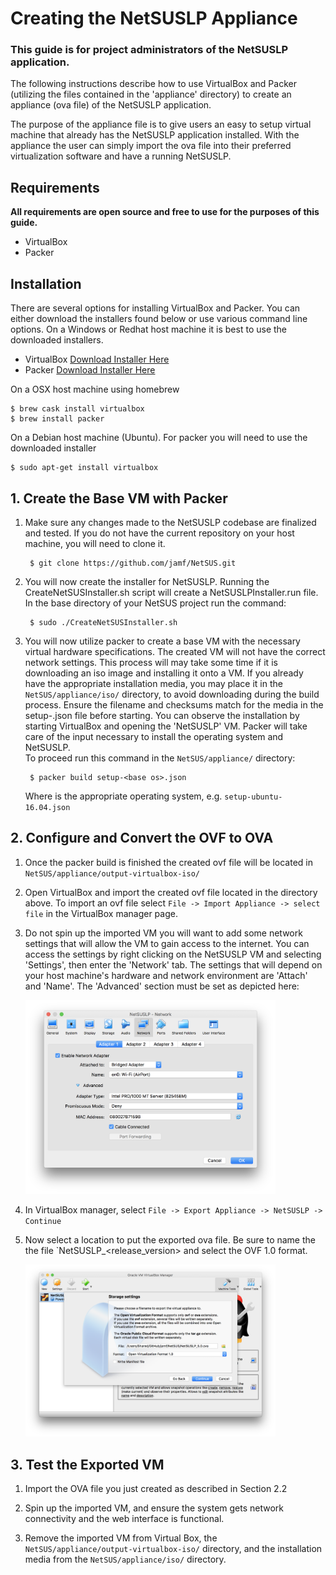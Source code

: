 # Creating the NetSUSLP Appliance

### This guide is for project administrators of the NetSUSLP application. 

The following instructions describe how to use VirtualBox and Packer (utilizing the files contained in the 'appliance' directory) to create an appliance (ova file) of the NetSUSLP application. 

The purpose of the appliance file is to give users an easy to setup virtual machine that already has the NetSUSLP application installed. With the appliance the user can simply import the ova file into their preferred virtualization software and have a running NetSUSLP. 

## Requirements

**All requirements are open source and free to use for the purposes of this guide.**

* VirtualBox 
* Packer

## Installation

There are several options for installing VirtualBox and Packer. You can either download the installers found below or use various command line options. On a Windows or Redhat host machine it is best to use the downloaded installers. 

* VirtualBox [Download Installer Here](https://www.virtualbox.org/wiki/Downloads)
* Packer [Download Installer Here](https://www.packer.io/downloads.html)

On a OSX host machine using homebrew

	$ brew cask install virtualbox
	$ brew install packer
	
On a Debian host machine (Ubuntu). For packer you will need to use the downloaded installer

	$ sudo apt-get install virtualbox
		
	
## 1. Create the Base VM with Packer

1. Make sure any changes made to the NetSUSLP codebase are finalized and tested. If you do not have the current repository on your host machine, you will need to clone it. 

		$ git clone https://github.com/jamf/NetSUS.git
		
2. You will now create the installer for NetSUSLP. Running the CreateNetSUSInstaller.sh script will create a NetSUSLPInstaller.run file. In the base directory of your NetSUS project run the command:

		$ sudo ./CreateNetSUSInstaller.sh
		
3. You will now utilize packer to create a base VM with the necessary virtual hardware specifications. The created VM will not have the correct network settings. This process will may take some time if it is downloading an iso image and installing it onto a VM. If you already have the appropriate installation media, you may place it in the `NetSUS/appliance/iso/` directory, to avoid downloading during the build process. Ensure the filename and checksums match for the media in the setup-<base os>.json file before starting. You can observe the installation by starting VirtualBox and opening the 'NetSUSLP' VM. Packer will take care of the input necessary to install the operating system and NetSUSLP.\
   To proceed run this command in the `NetSUS/appliance/` directory:

		$ packer build setup-<base os>.json
	
   Where <base-os> is the appropriate operating system, e.g. `setup-ubuntu-16.04.json`
   
## 2. Configure and Convert the OVF to OVA

1. Once the packer build is finished the created ovf file will be located in `NetSUS/appliance/output-virtualbox-iso/`

2. Open VirtualBox and import the created ovf file located in the directory above. To import an ovf file select `File -> Import Appliance -> select file` in the VirtualBox manager page.

3. Do not spin up the imported VM you will want to add some network settings that will allow the VM to gain access to the internet. You can access the settings by right clicking on the NetSUSLP VM and selecting 'Settings', then enter the 'Network' tab. The settings that will depend on your host machine's hardware and network environment are 'Attach' and 'Name'. The 'Advanced' section must be set as depicted here:
	
 	<img src="../docs/images/attachments/vbox_network.png" width="400">
	
4. In VirtualBox manager, select `File -> Export Appliance -> NetSUSLP -> Continue`

5. Now select a location to put the exported ova file. Be sure to name the the file `NetSUSLP_<release_version> and select the OVF 1.0 format.

	<img src="../docs/images/attachments/vbox_export.png" width="400">
	
## 3. Test the Exported VM
	
1. Import the OVA file you just created as described in Section 2.2	

2. Spin up the imported VM, and ensure the system gets network connectivity and the web interface is functional.

3. Remove the imported VM from Virtual Box, the `NetSUS/appliance/output-virtualbox-iso/` directory, and the installation media from the `NetSUS/appliance/iso/` directory.
	
